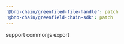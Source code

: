 ```yaml
---
'@bnb-chain/greenfiled-file-handle': patch
'@bnb-chain/greenfield-chain-sdk': patch
---
```


support commonjs export
